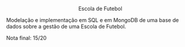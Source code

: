 <p align="center"> Escola de Futebol </p>

Modelação e implementação em SQL e em MongoDB de uma base de dados sobre a gestão de uma Escola de Futebol. 

Nota final: 15/20
